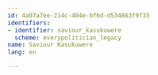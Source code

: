 ```yaml
---
id: 4a07a7ee-214c-404e-bf6d-d534863f9f35
identifiers:
- identifier: saviour_kasukuwere
  scheme: everypolitician_legacy
name: Saviour Kasukuwere
lang: en

---
```

